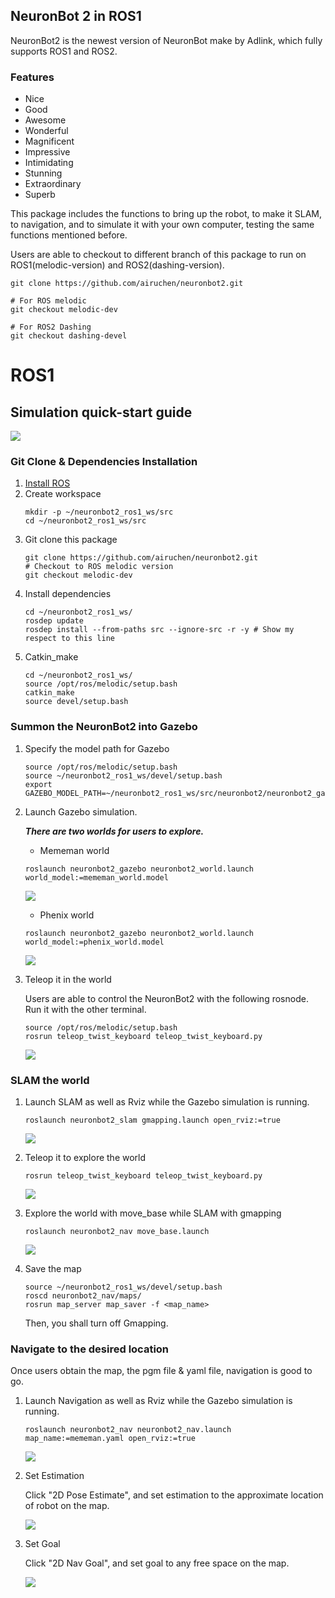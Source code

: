 ## NeuronBot 2 in ROS1
NeuronBot2 is the newest version of NeuronBot make by Adlink, which fully supports ROS1 and ROS2. 

### Features
* Nice
* Good
* Awesome
* Wonderful
* Magnificent
* Impressive
* Intimidating
* Stunning
* Extraordinary
* Superb
  

This package includes the functions to bring up the robot, to make it SLAM, to navigation, and to simulate it with your own computer, testing the same functions mentioned before. 

Users are able to checkout to different branch of this package to run on ROS1(melodic-version) and ROS2(dashing-version).
```
git clone https://github.com/airuchen/neuronbot2.git

# For ROS melodic
git checkout melodic-dev

# For ROS2 Dashing
git checkout dashing-devel
``` 

# ROS1
## Simulation quick-start guide
![](readme_resource/NueronBot2_sim.jpg)
### Git Clone & Dependencies Installation
1. [Install ROS](http://wiki.ros.org/melodic/Installation/Ubuntu)
2. Create workspace
    ```
    mkdir -p ~/neuronbot2_ros1_ws/src
    cd ~/neuronbot2_ros1_ws/src
    ```
3. Git clone this package
    ```
    git clone https://github.com/airuchen/neuronbot2.git
    # Checkout to ROS melodic version
    git checkout melodic-dev
    ```
4. Install dependencies
   ```
   cd ~/neuronbot2_ros1_ws/
   rosdep update
   rosdep install --from-paths src --ignore-src -r -y # Show my respect to this line
   ```
5. Catkin_make 
   ```
   cd ~/neuronbot2_ros1_ws/
   source /opt/ros/melodic/setup.bash
   catkin_make
   source devel/setup.bash
   ```
### Summon the NeuronBot2 into Gazebo
1. Specify the model path for Gazebo
   ```
   source /opt/ros/melodic/setup.bash
   source ~/neuronbot2_ros1_ws/devel/setup.bash
   export GAZEBO_MODEL_PATH=~/neuronbot2_ros1_ws/src/neuronbot2/neuronbot2_gazebo/models
   ```
2. Launch Gazebo simulation.
    
   ***There are two worlds for users to explore.***
   * Mememan world
   ```
   roslaunch neuronbot2_gazebo neuronbot2_world.launch world_model:=mememan_world.model
   ```
   ![](./readme_resource/mememan_world.png)
   * Phenix world
   ```
   roslaunch neuronbot2_gazebo neuronbot2_world.launch world_model:=phenix_world.model
   ```
   ![](readme_resource/phenix_world.png)
3. Teleop it in the world

    Users are able to control the NeuronBot2 with the following rosnode. Run it with the other terminal.
   ```
   source /opt/ros/melodic/setup.bash
   rosrun teleop_twist_keyboard teleop_twist_keyboard.py
   ```
   ![](readme_resource/teleop.png)
### SLAM the world
1. Launch SLAM as well as Rviz while the Gazebo simulation is running.
   ```
   roslaunch neuronbot2_slam gmapping.launch open_rviz:=true 
   ```
    ![](readme_resource/slam_rviz.png)
2. Teleop it to explore the world
   ```
   rosrun teleop_twist_keyboard teleop_twist_keyboard.py
   ```
   ![](readme_resource/slam_teleop_8x.gif)
3. Explore the world with move_base while SLAM with gmapping
   ```
   roslaunch neuronbot2_nav move_base.launch
   ```
   ![](readme_resource/slam_move_base_8x.gif)
4. Save the map
   ```
   source ~/neuronbot2_ros1_ws/devel/setup.bash
   roscd neuronbot2_nav/maps/
   rosrun map_server map_saver -f <map_name>
   ```

   Then, you shall turn off Gmapping.
### Navigate to the desired location
Once users obtain the map, the pgm file & yaml file, navigation is good to go.
1. Launch Navigation as well as Rviz while the Gazebo simulation is running.
    ```
    roslaunch neuronbot2_nav neuronbot2_nav.launch map_name:=mememan.yaml open_rviz:=true
    ```
    ![](readme_resource/mememan_launch_nav.png)
2. Set Estimation
   
   Click "2D Pose Estimate", and set estimation to the approximate location of robot on the map.

   ![](readme_resource/nav_estimate.gif)
3. Set Goal

   Click "2D Nav Goal", and set goal to any free space on the map.
   
   ![](readme_resource/nav_set_goal.gif)

